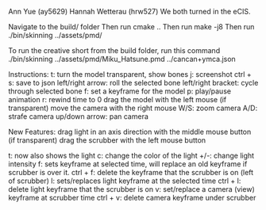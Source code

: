 Ann Yue (ay5629)
Hannah Wetterau (hrw527)
We both turned in the eCIS.

Navigate to the build/ folder
Then run cmake ..
Then run make -j8
Then run ./bin/skinning ../assets/pmd/<model of your choice>

To run the creative short from the build folder, run this command
./bin/skinning ../assets/pmd/Miku_Hatsune.pmd ../cancan+ymca.json

Instructions:
t: turn the model transparent, show bones
j: screenshot
ctrl + s: save to json
left/right arrow: roll the selected bone
left/right bracket: cycle through selected bone
f: set a keyframe for the model
p: play/pause animation
r: rewind time to 0
drag the model with the left mouse (if transparent)
move the camera with the right mouse
W/S: zoom camera
A/D: strafe camera
up/down arrow: pan camera

New Features:
drag light in an axis direction with the middle mouse button (if transparent)
drag the scrubber with the left mouse button

t: now also shows the light
c: change the color of the light
+/-: change light intensity
f: sets keyframe at selected time, will replace an old keyframe if scrubber is over it.
ctrl + f: delete the keyframe that the scrubber is on (left of scrubber)
l: sets/replaces light keyframe at the selected time
ctrl + l: delete light keyframe that the scrubber is on
v: set/replace a camera (view) keyframe at scrubber time
ctrl + v: delete camera keyframe under scrubber


